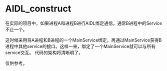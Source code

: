 # AIDL_construct
在实际的项目中，如果进程A和进程B进行AIDL绑定通信，通常B进程中的Service不止一个。 

这时候采用将A进程和B进程的一个MainService绑定，再通过MainService获得B进程中其他service的接口。这样一来，绑定了一个MainService就可以与所有service交互。 代码的架构将清晰明了。

仅供参考。